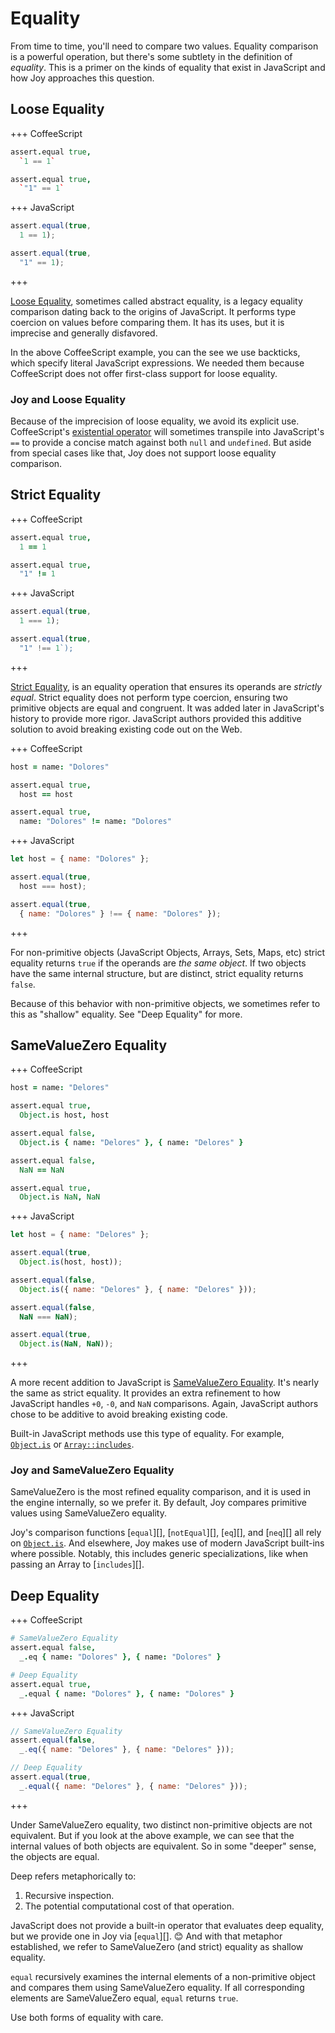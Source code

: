 # Equality

From time to time, you'll need to compare two values. Equality comparison is a powerful operation, but there's some subtlety in the definition of _equality_. This is a primer on the kinds of equality that exist in JavaScript and how Joy approaches this question.

## Loose Equality
+++ CoffeeScript
```coffeescript #
assert.equal true,
  `1 == 1`

assert.equal true,
  `"1" == 1`
```

+++ JavaScript
```javascript #
assert.equal(true,
  1 == 1);

assert.equal(true,
  "1" == 1);
```

+++

[Loose Equality][], sometimes called abstract equality, is a legacy equality comparison dating back to the origins of JavaScript. It performs type coercion on values before comparing them. It has its uses, but it is imprecise and generally disfavored.

In the above CoffeeScript example, you can the see we use backticks, which specify literal JavaScript expressions. We needed them because CoffeeScript does not offer first-class support for loose equality.

### Joy and Loose Equality
Because of the imprecision of loose equality, we avoid its explicit use. CoffeeScript's [existential operator][] will sometimes transpile into JavaScript's `==` to provide a concise match against both `null` and `undefined`. But aside from special cases like that, Joy does not support loose equality comparison.

[Loose Equality]: https://tc39.es/ecma262/#sec-islooselyequal
[existential operator]: https://coffeescript.org/#existential-operator


## Strict Equality

+++ CoffeeScript
```coffeescript #
assert.equal true,
  1 == 1

assert.equal true,
  "1" != 1
```

+++ JavaScript
```javascript #
assert.equal(true,
  1 === 1);

assert.equal(true,
  "1" !== 1`);
```

+++

[Strict Equality][], is an equality operation that ensures its operands are _strictly equal_. Strict equality does not perform type coercion, ensuring two primitive objects are equal and congruent. It was added later in JavaScript's history to provide more rigor. JavaScript authors provided this additive solution to avoid breaking existing code out on the Web.

+++ CoffeeScript
```coffeescript #
host = name: "Dolores"

assert.equal true,
  host == host

assert.equal true,
  name: "Dolores" != name: "Dolores"
```

+++ JavaScript
```javascript #
let host = { name: "Dolores" };

assert.equal(true,
  host === host);

assert.equal(true,
  { name: "Dolores" } !== { name: "Dolores" });
```

+++

For non-primitive objects (JavaScript Objects, Arrays, Sets, Maps, etc) strict equality returns `true` if the operands are _the same object_. If two objects have the same internal structure, but are distinct, strict equality returns `false`.

Because of this behavior with non-primitive objects, we sometimes refer to this as "shallow" equality. See "Deep Equality" for more.

[Strict Equality]: https://tc39.es/ecma262/#sec-isstrictlyequal


## SameValueZero Equality

+++ CoffeeScript
```coffeescript #
host = name: "Delores"

assert.equal true,
  Object.is host, host

assert.equal false,
  Object.is { name: "Delores" }, { name: "Delores" }

assert.equal false,
  NaN == NaN

assert.equal true,
  Object.is NaN, NaN
```

+++ JavaScript
```javascript #
let host = { name: "Delores" };

assert.equal(true,
  Object.is(host, host));

assert.equal(false,
  Object.is({ name: "Delores" }, { name: "Delores" }));

assert.equal(false,
  NaN === NaN);

assert.equal(true,
  Object.is(NaN, NaN));
```

+++


A more recent addition to JavaScript is [SameValueZero Equality][]. It's nearly the same as strict equality. It provides an extra refinement to how JavaScript handles `+0`, `-0`, and `NaN` comparisons. Again, JavaScript authors chose to be additive to avoid breaking existing code.

Built-in JavaScript methods use this type of equality. For example, [`Object.is`][] or [`Array::includes`][].



### Joy and SameValueZero Equality
SameValueZero is the most refined equality comparison, and it is used in the engine internally, so we prefer it. By default, Joy compares primitive values using SameValueZero equality.

Joy's comparison functions [`equal`][], [`notEqual`][], [`eq`][], and [`neq`][] all rely on [`Object.is`][]. And elsewhere, Joy makes use of modern JavaScript built-ins where possible. Notably, this includes generic specializations, like when passing an Array to [`includes`][].

[SameValueZero Equality]: https://tc39.es/ecma262/#sec-samevaluezero
[`Object.is`]: https://developer.mozilla.org/en-US/docs/Web/JavaScript/Reference/Global_Objects/Object/is
[`Array::includes`]: https://developer.mozilla.org/en-US/docs/Web/JavaScript/Reference/Global_Objects/Array/includes

## Deep Equality

+++ CoffeeScript
```coffeescript #
# SameValueZero Equality
assert.equal false,
  _.eq { name: "Dolores" }, { name: "Dolores" }

# Deep Equality
assert.equal true,
  _.equal { name: "Dolores" }, { name: "Dolores" }
```

+++ JavaScript
```javascript #
// SameValueZero Equality
assert.equal(false,
  _.eq({ name: "Delores" }, { name: "Delores" }));

// Deep Equality
assert.equal(true,
  _.equal({ name: "Delores" }, { name: "Delores" }));
```

+++


Under SameValueZero equality, two distinct non-primitive objects are not equivalent. But if you look at the above example, we can see that the internal values of both objects are equivalent. So in some "deeper" sense, the objects are equal.

Deep refers metaphorically to:

1. Recursive inspection.
2. The potential computational cost of that operation.


JavaScript does not provide a built-in operator that evaluates deep equality, but we provide one in Joy via [`equal`][]. 😊 And with that metaphor established, we refer to SameValueZero (and strict) equality as shallow equality.


`equal` recursively examines the internal elements of a non-primitive object and compares them using SameValueZero equality. If all corresponding elements are SameValueZero equal, `equal` returns `true`.

Use both forms of equality with care.
